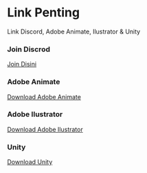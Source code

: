 
# Link Penting

Link Discord, Adobe Animate, Ilustrator & Unity

### Join Discrod

[Join Disini](https://)

### Adobe Animate

[Download Adobe Animate](https://)

### Adobe Ilustrator

[Download Adobe Ilustrator](https://)

### Unity

[Download Unity](https://)
